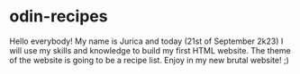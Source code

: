 # odin-recipes
Hello everybody! My name is Jurica and today (21st of September 2k23) I will use my skills and knowledge to build my first HTML website.
The theme of the website is going to be a recipe list.
Enjoy in my new brutal website! ;)